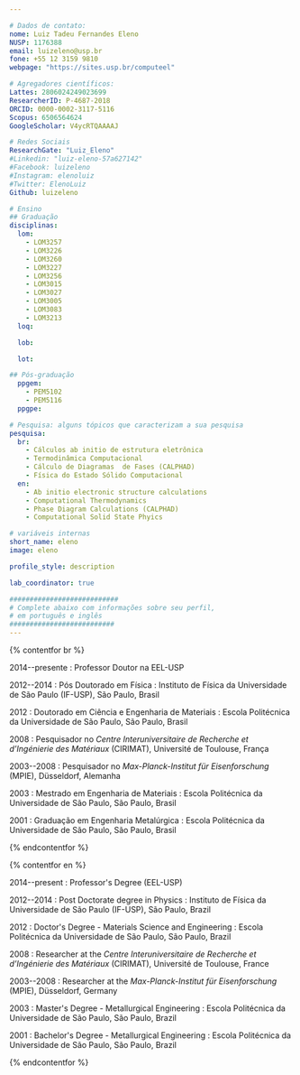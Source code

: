```yaml
---

# Dados de contato:
nome: Luiz Tadeu Fernandes Eleno
NUSP: 1176388
email: luizeleno@usp.br
fone: +55 12 3159 9810
webpage: "https://sites.usp.br/computeel"

# Agregadores científicos:
Lattes: 2806024249023699
ResearcherID: P-4687-2018
ORCID: 0000-0002-3117-5116
Scopus: 6506564624
GoogleScholar: V4ycRTQAAAAJ

# Redes Sociais
ResearchGate: "Luiz_Eleno"
#Linkedin: "luiz-eleno-57a627142"
#Facebook: luizeleno
#Instagram: elenoluiz
#Twitter: ElenoLuiz
Github: luizeleno

# Ensino
## Graduação
disciplinas:
  lom:
    - LOM3257
    - LOM3226
    - LOM3260
    - LOM3227
    - LOM3256
    - LOM3015
    - LOM3027
    - LOM3005
    - LOM3083
    - LOM3213
  loq:

  lob:

  lot:

## Pós-graduação
  ppgem:
    - PEM5102
    - PEM5116
  ppgpe:

# Pesquisa: alguns tópicos que caracterizam a sua pesquisa
pesquisa:
  br:
    - Cálculos ab initio de estrutura eletrônica
    - Termodinâmica Computacional
    - Cálculo de Diagramas  de Fases (CALPHAD)
    - Física do Estado Sólido Computacional
  en:
    - Ab initio electronic structure calculations
    - Computational Thermodynamics
    - Phase Diagram Calculations (CALPHAD)
    - Computational Solid State Phyics

# variáveis internas
short_name: eleno
image: eleno

profile_style: description

lab_coordinator: true

###########################
# Complete abaixo com informações sobre seu perfil,
# em português e inglês
##########################
---
```


{% contentfor br %}

2014--presente
: Professor Doutor na EEL-USP

2012--2014
: Pós Doutorado em Física
: Instituto de Física da Universidade de São Paulo (IF-USP), São Paulo, Brasil

2012
: Doutorado em Ciência e Engenharia de Materiais
: Escola Politécnica da Universidade de São Paulo, São Paulo, Brasil

2008
: Pesquisador no *Centre Interuniversitaire de Recherche et d’Ingénierie des Matériaux* (CIRIMAT), Université de Toulouse, França

2003--2008
: Pesquisador no *Max-Planck-Institut für Eisenforschung* (MPIE), Düsseldorf, Alemanha

2003
: Mestrado em Engenharia de Materiais
: Escola Politécnica da Universidade de São Paulo, São Paulo, Brasil

2001
: Graduação em Engenharia Metalúrgica
: Escola Politécnica da Universidade de São Paulo, São Paulo, Brasil

{% endcontentfor %}

{% contentfor en %}

2014--present
: Professor's Degree (EEL-USP)

2012--2014
: Post Doctorate degree in Physics
: Instituto de Física da Universidade de São Paulo (IF-USP), São Paulo, Brazil

2012
: Doctor's Degree - Materials Science and Engineering
: Escola Politécnica da Universidade de São Paulo, São Paulo, Brazil

2008
: Researcher at the *Centre Interuniversitaire de Recherche et d’Ingénierie des Matériaux* (CIRIMAT), Université de Toulouse, France

2003--2008
: Researcher at the *Max-Planck-Institut für Eisenforschung* (MPIE), Düsseldorf, Germany

2003
: Master's Degree - Metallurgical Engineering
: Escola Politécnica da Universidade de São Paulo, São Paulo, Brazil

2001
: Bachelor's Degree - Metallurgical Engineering
: Escola Politécnica da Universidade de São Paulo, São Paulo, Brazil

{% endcontentfor %}
